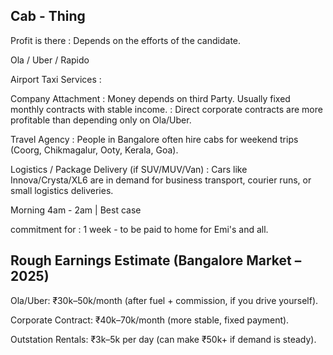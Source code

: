 ## Cab - Thing



Profit is there : Depends on the efforts of the candidate.



Ola / Uber / Rapido

Airport Taxi Services : 

Company Attachment :  Money depends on third Party. Usually fixed monthly contracts with stable income. : Direct corporate contracts are more profitable than depending only on Ola/Uber.

Travel Agency : People in Bangalore often hire cabs for weekend trips (Coorg, Chikmagalur, Ooty, Kerala, Goa).

Logistics / Package Delivery (if SUV/MUV/Van) : Cars like Innova/Crysta/XL6 are in demand for business transport, courier runs, or small logistics deliveries.



Morning 4am - 2am | Best case



commitment for : 1 week - to be paid to home for Emi's and all.



## Rough Earnings Estimate (Bangalore Market – 2025)



Ola/Uber: ₹30k–50k/month (after fuel + commission, if you drive yourself).

Corporate Contract: ₹40k–70k/month (more stable, fixed payment).

Outstation Rentals: ₹3k–5k per day (can make ₹50k+ if demand is steady).


